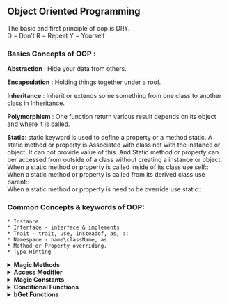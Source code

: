 ## Object Oriented Programming

The basic and first principle of oop is DRY.<br> 
D = Don't 
R = Repeat
Y = Yourself

### Basics Concepts of OOP :
__Abstraction__ : Hide your data from others.

__Encapsulation__ : Holding things together under a roof.

__Inheritance__ : Inherit or extends some something from one class to another class in Inheritance.

__Polymorphism__ : One function return various result depends on its object and where it is called.

__Static__: static keyword is used to define a property or a method static. A static method or property is Associated with class not with the instance or object. It can not provide value of this. And Static method or property can ber accessed from outside of a class without creating a instance or object.<br>
 When a static method or property is called inside of its class  use self::<br>
 When a static method or property is called from its derived class use parent::<br> 
 When a static method or property is need to be override use static::<br>

### Common Concepts & keywords of OOP: 

    * Instance
    * Interface - interface & implements
    * Trait - trait, use, insteadof, as, ::
    * Namespace - name\className, as
    * Method or Property overriding.
    * Type Hinting 


<details>
    <summary><b>Magic Methods</b></summary>

 __Constructor__ : __construct () this function is called by itself automatically. It may have args.

__Destructor__ : __destruct () this function will automatically called after all the work has been done in a object.

__Autoload__ : spl_autoload_register() this method is used to call a class. that is imported from other file.

__Get__ : __get() method is called to get a private property outside of class.

__Set__ : __set() method is called to set a private property value from outside of a class.

__Call__ : __call() method is called to call the any private method outside of a class.

__CallStatic__ : __callStatic() method is called to call any private static method or property outside of a class.

__Isset__ : __isset() method is called to check any private property is set or not. This is automatically called when isset() or empty() function is called outside or a class.

__Unset__ : __unset method is used to unset the value of any private property. It is called when unset() function is called.

__ToString__ : __toString() method is used to print any object as a string data.

__Sleep__ : __sleep() method is called to serialize data. It is called when serialize() function is called.it return a array. Convert an object into array.

__WakeUp__ : __wakeUP() method is called to unserialize data. It is called when unserialize() function is called.
Return a object. Convert array to object.

__Clone__ : To clone a object properly with its sub property __clone method is automatically called when clone is called.

__Invoke__ : When a object is called by the name of function like obj() - that will show a fatal error. To show a proper error message __invoke__ is automatically called. 
</details>

<details>
    <summary><b>Access Modifier</b></summary>

__Public__ : open to all.

__Protected__ : Open only to its subclass.

__Private__ : Close to all.

__Static__ : Open to all without creating object.<br>
         <b>::, self::, parent::, static::</b><br>
         these keywords and operator are used to call static properties or methods.
</details>

<details>
    <summary><b>Magic Constants</b></summary>
    __LINE<br>
    __FILE<br>
    __DIR<br>
    __FUNCTION<br>
    __CLASS<br>
    __METHOD<br>
    __TRAIT<br>
    __NAMESPACE
</details>

<details>
    <summary><b>Conditional Functions</b></summary>
    class_exists()<br>
    interface_exists()<br>
    trait_exists()<br>
    property_exists()<br>
    method_exists()<br>
    is_a() - Used to check object of which class<br>
    is_subclass_of() - Used to check this class extends which class<br>
</details>

<details>
    <summary><b> bGet Functions</b></summary>
    get_class()<br>
    get_parent_class()<br>
    get_class_methods()<br>
    get_bars()<br>
    get_object_bars()<br>
    get_called_class()<br>
    get_declared_classes()<br>
    get_declared_interfaces()<br>
    get_declared_traits()<br>
    class_alias();
</details>




